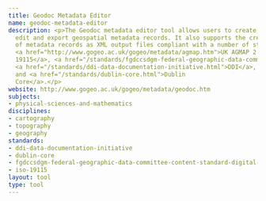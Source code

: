 ```yaml
---
title: Geodoc Metadata Editor
name: geodoc-metadata-editor
description: <p>The Geodoc metadata editor tool allows users to create, validate,
  edit and export geospatial metadata records. It also supports the creation and export
  of metadata records as XML output files compliant with a number of standards, including
  <a href="http://www.gogeo.ac.uk/gogeo/metadata/agmap.htm">UK AGMAP 2.1</a>, <a href="/standards/iso-19115.html">ISO
  19115</a>, <a href="/standards/fgdccsdgm-federal-geographic-data-committee-content-standard-digital-ge.html">FGDC</a>,
  <a href="/standards/ddi-data-documentation-initiative.html">DDI</a>,
  and <a href="/standards/dublin-core.html">Dublin
  Core</a>.</p>
website: http://www.gogeo.ac.uk/gogeo/metadata/geodoc.htm
subjects:
- physical-sciences-and-mathematics
disciplines:
- cartography
- topography
- geography
standards:
- ddi-data-documentation-initiative
- dublin-core
- fgdccsdgm-federal-geographic-data-committee-content-standard-digital-ge
- iso-19115
layout: tool
type: tool
---
```


